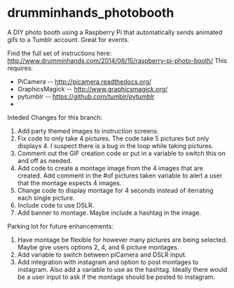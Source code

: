 drumminhands_photobooth
=======================

A DIY photo booth using a Raspberry Pi that automatically sends animated gifs to a Tumblr account. Great for events.

Find the full set of instructions here: http://www.drumminhands.com/2014/06/15/raspberry-pi-photo-booth/
This requires:
  - PiCamera -- http://picamera.readthedocs.org/
  - GraphicsMagick -- http://www.graphicsmagick.org/
  - pytumblr -- https://github.com/tumblr/pytumblr
  - 
  
Inteded Changes for this branch:

1) Add party themed images to instruction screens.
2) Fix code to only take 4 pictures.  The code take 5 pictures but only displays 4.  I suspect there is a bug in the loop while taking pictures.
3) Comment out the GIF creation code or put in a variable to switch this on and off as needed.
4) Add code to create a montage image from the 4 images that are created.  Add comment in the #of pictures taken variable to alert a user that the montage expects 4 images.
5) Change code to display montage for 4 seconds instead of iterrating each single picture.
6) Include code to use DSLR.
7) Add banner to montage.  Maybe include a hashtag in the image.

Parking lot for future enhancements:
1) Have montage be flexible for however many pictures are being selected.  Maybe give users options 2, 4, and 6 picture montages.
2) Add variable to switch between piCamera and DSLR input.
3) Add integration with instagram and option to post montages to instagram.  Also add a variable to use as the hashtag.  Ideally there would be a user input to ask if the montage should be posted to instagram.

